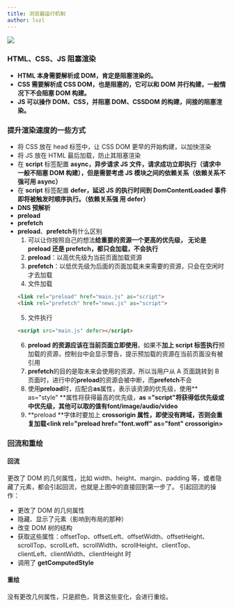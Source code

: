 ```yaml
---
title: 浏览器运行机制
author: lvzl
---
```


<img data-fancybox="gallery" src="https://mp-780ec593-98c3-47c6-9328-1690ac79007b.cdn.bspapp.com/images//browser-run.png"/>

<script setup>
  import useFancybox from '@use/useFancybox.js'
  useFancybox()
</script>

### HTML、CSS、JS 阻塞渲染

- **HTML 本身需要解析成 DOM，肯定是阻塞渲染的。**
- **CSS 需要解析成 CSS DOM，也是阻塞的，它可以和 DOM 并行构建，一般情况下不会阻塞 DOM 构建。**
- **JS 可以操作 DOM、CSS，并阻塞 DOM、CSSDOM 的构建，间接的阻塞渲染。**

### 提升渲染速度的一些方式

- 将 CSS 放在 head 标签中，让 CSS DOM 更早的开始构建，以加快渲染
- 将 JS 放在 HTML 最后加载，防止其阻塞渲染
- 在 **script** 标签配置 **async，异步请求 JS 文件，请求成功立即执行（请求中一般不阻塞 DOM 构建），但是需要考虑 JS 模块之间的依赖关系（依赖关系不强可用 async）**
- 在 **script** 标签配置 **defer，延迟 JS 的执行时间到 DomContentLoaded 事件即将被触发时顺序执行。（依赖关系强 用 defer）**
- **DNS 预解析** **<link rel="dns-prefetch" href="" />**
- **preload**
- **prefetch**
- **preload**、**prefetch**有什么区别
  1.  可以让你按照自己的想法**给重要的资源一个更高的优先级， 无论是 preload 还是 prefetch，都只会加载，不会执行**
  2.  **preload**：以高优先级为当前页面加载资源
  3.  **prefetch**：以低优先级为后面的页面加载未来需要的资源，只会在空闲时才去加载
  4.  文件加载
  ```html
  <link rel="preload" href="main.js" as="script">
  <link rel="prefetch" href="news.js" as="script">
  ```
  5.  文件执行
  ```html
  <script src="main.js" defer></script>
  ```
  6.  **preload 的资源应该在当前页面立即使用**，如果不**加上 script 标签执行**预加载的资源，控制台中会显示警告，提示预加载的资源在当前页面没有被引用
  7.  **prefetch**的目的是取未来会使用的资源，所以当用户从 A 页面跳转到 B 页面时，进行中的**preload**的资源会被中断，而**prefetch**不会
  8.  使用**preload**时，应配合**as**属性，表示该资源的优先级，使用** as="style" **属性将获得最高的优先级，**as ="script"**将获得低优先级或中优先级，其他可以取的值有**font/image/audio/video**
  9.  **preload **字体时要加上 **crossorigin **属性，即使没有跨域，否则会重复加载**<link rel="preload href="font.woff" as="font" crossorigin>**

### 回流和重绘

#### 回流

更改了 DOM 的几何属性，比如 width、height、margin、padding 等，或者隐藏了元素，都会引起回流，也就是上图中的直接回到第一步了。
引起回流的操作：

- 更改了 DOM 的几何属性
- 隐藏、显示了元素（影响到布局的那种）
- 改变 DOM 树的结构
- 获取这些属性：offsetTop、offsetLeft、offsetWidth、offsetHeight、scrollTop、scrollLeft、scrollWidth、scrollHeight、clientTop、clientLeft、clientWidth、clientHeight 时
- 调用了 **getComputedStyle**

#### 重绘

没有更改几何属性，只是颜色，背景这些变化，会进行重绘。
